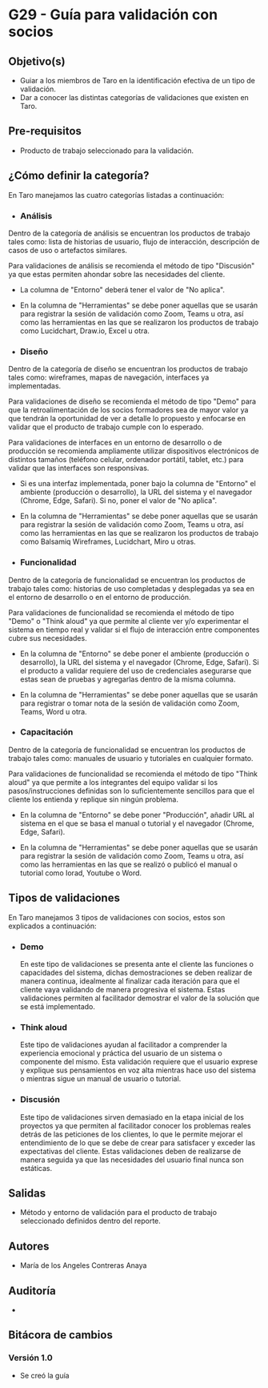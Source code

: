 # G29 - Guía para validación con socios

## Objetivo(s)

- Guiar a los miembros de Taro en la identificación efectiva de un tipo de validación. 
- Dar a conocer las distintas categorías de validaciones que existen en Taro.

## Pre-requisitos

- Producto de trabajo seleccionado para la validación.

## ¿Cómo definir la categoría?

En Taro manejamos las cuatro categorías listadas a continuación:

- ### Análisis

Dentro de la categoría de análisis se encuentran los productos de trabajo tales como: lista de historias de usuario, flujo de interacción, descripción de casos de uso o artefactos similares.

Para validaciones de análisis se recomienda el método de tipo "Discusión" ya que estas permiten ahondar sobre las necesidades del cliente.

- La columna de "Entorno" deberá tener el valor de "No aplica".

- En la columna de "Herramientas" se debe poner aquellas que se usarán para registrar la sesión de validación como Zoom, Teams u otra, así como las herramientas en las que se realizaron los productos de trabajo como Lucidchart, Draw.io, Excel u otra.

- ### Diseño

Dentro de la categoría de diseño se encuentran los productos de trabajo tales como: wireframes, mapas de navegación, interfaces ya implementadas.

Para validaciones de diseño se recomienda el método de tipo "Demo" para que la retroalimentación de los socios formadores sea de mayor valor ya que tendrán la oportunidad de ver a detalle lo propuesto y enfocarse en validar que el producto de trabajo cumple con lo esperado.

Para validaciones de interfaces en un entorno de desarrollo o de producción se recomienda ampliamente utilizar dispositivos electrónicos de distintos tamaños (teléfono celular, ordenador portátil, tablet, etc.) para validar que las interfaces son responsivas. 

- Si es una interfaz implementada, poner bajo la columna de "Entorno" el ambiente (producción o  desarrollo), la URL del sistema y el navegador (Chrome, Edge,  Safari). Si no, poner el valor de "No aplica".

- En la columna de "Herramientas" se debe poner aquellas que se usarán para registrar la sesión de validación como Zoom, Teams u otra, así como las herramientas en las que se realizaron los productos de trabajo como Balsamiq Wireframes, Lucidchart, Miro u otras.

- ### Funcionalidad

Dentro de la categoría de funcionalidad se encuentran los productos de trabajo tales como:  historias de uso completadas y desplegadas ya sea en el entorno de desarrollo o en el entorno de producción.

Para validaciones de funcionalidad se recomienda el método de tipo "Demo" o "Think aloud" ya que permite al cliente ver y/o experimentar el sistema en tiempo real y validar si el flujo de interacción entre componentes cubre sus necesidades.

- En la columna de "Entorno" se debe poner el ambiente (producción o  desarrollo), la URL del sistema y el navegador (Chrome, Edge,  Safari). Si el producto a validar requiere del uso de credenciales asegurarse que estas sean de pruebas y agregarlas dentro de la misma columna. 
- En la columna de "Herramientas" se debe poner aquellas que se usarán para registrar  o tomar nota de la sesión de validación como Zoom, Teams, Word u otra.

- ### Capacitación

Dentro de la categoría de funcionalidad se encuentran los productos de trabajo tales como:  manuales de usuario y tutoriales en cualquier formato. 

Para validaciones de funcionalidad se recomienda el método de tipo "Think aloud" ya que permite a los integrantes del equipo validar si los pasos/instrucciones definidas son lo suficientemente sencillos para que el cliente los entienda y  replique sin ningún problema.

- En la columna de "Entorno" se debe poner "Producción", añadir URL al sistema en el que se basa el manual o tutorial y el navegador (Chrome, Edge,  Safari).

- En la columna de "Herramientas" se debe poner aquellas que se usarán para registrar la sesión de validación como Zoom, Teams u otra, así como las herramientas en las que se realizó o publicó el manual o tutorial como Iorad, Youtube o Word.

## Tipos de validaciones

En Taro manejamos 3 tipos de validaciones con socios, estos son explicados a continuación:

- ### Demo

  En este tipo de validaciones se presenta ante el cliente las funciones o capacidades del sistema, dichas demostraciones se deben realizar de manera continua, idealmente al finalizar cada iteración para que el cliente vaya validando de manera progresiva el sistema. Estas validaciones permiten al facilitador demostrar el valor de la solución que se está implementado.

- ### Think aloud

  Este tipo de validaciones ayudan al facilitador a comprender la experiencia emocional y práctica del usuario de un sistema o componente del mismo. Esta validación requiere que el usuario exprese y explique sus pensamientos en voz alta mientras hace uso del sistema o mientras sigue un manual de usuario o tutorial.

- ### Discusión

  Este tipo de validaciones sirven demasiado en la etapa inicial de los proyectos ya que permiten al facilitador conocer los problemas reales detrás de las peticiones de los clientes, lo que le permite mejorar el entendimiento de lo que se debe de crear para satisfacer y exceder las expectativas del cliente. Estas validaciones deben de realizarse de manera seguida ya que las necesidades del usuario final nunca son estáticas.

## Salidas

- Método y entorno de validación para el producto de trabajo seleccionado definidos dentro del reporte.

## Autores

- María de los Angeles Contreras Anaya

## Auditoría

- 

## Bitácora de cambios
### Versión 1.0
- Se creó la guía